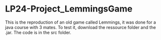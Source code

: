 # LP24-Project_LemmingsGame
This is the reproduction of an old game called Lemmings, it was done for a java course with 3 mates. 
To test it, download the ressource folder and the .jar. The code is in the src folder.
